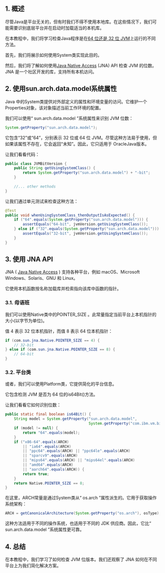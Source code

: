 ## 1. 概述

尽管Java是平台无关的，但有时我们不得不使用本地库。在这些情况下，我们可能需要识别底层平台并在启动时加载适当的本机库。

在本教程中，我们将学习检查Java程序是在[64 位还是 32 位 JVM](https://www.baeldung.com/cs/32-bit-vs-64-bit-os)上运行的不同方法。

首先，我们将展示如何使用System类实现此目的。

然后，我们将了解如何使用[Java Native Access](https://github.com/java-native-access/jna) (JNA) API 检查 JVM 的位数。JNA 是一个社区开发的库，支持所有本机访问。

## 2. 使用sun.arch.data.model系统属性

Java 中的System类提供对外部定义的属性和环境变量的访问。它维护一个Properties对象，该对象描述当前工作环境的配置。

我们可以使用“ sun.arch.data.model ”系统属性来识别 JVM 位数：

```java
System.getProperty("sun.arch.data.model");

```

它包含“32”或“64”，分别表示 32 位或 64 位 JVM。尽管这种方法易于使用，但如果该属性不存在，它会返回“未知”。因此，它只适用于 OracleJava版本。

让我们看看代码：

```java
public class JVMBitVersion {
    public String getUsingSystemClass() {
        return System.getProperty("sun.arch.data.model") + "-bit";
    }
 
    //... other methods
}

```

让我们通过单元测试来检查这种方法：

```java
@Test
public void whenUsingSystemClass_thenOutputIsAsExpected() {
    if ("64".equals(System.getProperty("sun.arch.data.model"))) {
        assertEquals("64-bit", jvmVersion.getUsingSystemClass());
    } else if ("32".equals(System.getProperty("sun.arch.data.model"))) {
        assertEquals("32-bit", jvmVersion.getUsingSystemClass());
    }
}
```

## 3. 使用 JNA API

JNA ( [Java Native Access](https://github.com/java-native-access/jna) ) 支持各种平台，例如 macOS、Microsoft Windows、Solaris、GNU 和 Linux。

它使用本机函数按名称加载库并检索指向该库中函数的指针。

### 3.1. 母语班

我们可以使用Native类中的POINTER_SIZE 。此常量指定当前平台上本机指针的大小(以字节为单位)。

值 4 表示 32 位本机指针，而值 8 表示 64 位本机指针：

```java
if (com.sun.jna.Native.POINTER_SIZE == 4) {
    // 32-bit
} else if (com.sun.jna.Native.POINTER_SIZE == 8) {
    // 64-bit
}
```

### 3.2. 平台类

或者，我们可以使用Platform类，它提供简化的平台信息。

它包含检测 JVM 是否为 64 位的is64Bit()方法。

让我们看看它如何识别位数：

```java
public static final boolean is64Bit() {
    String model = System.getProperty("sun.arch.data.model",
                                      System.getProperty("com.ibm.vm.bitmode"));
    if (model != null) {
        return "64".equals(model);
    }
    if ("x86-64".equals(ARCH)
        || "ia64".equals(ARCH)
        || "ppc64".equals(ARCH) || "ppc64le".equals(ARCH)
        || "sparcv9".equals(ARCH)
        || "mips64".equals(ARCH) || "mips64el".equals(ARCH)
        || "amd64".equals(ARCH)
        || "aarch64".equals(ARCH)) {
        return true;
    }
    return Native.POINTER_SIZE == 8;
}
```

在这里，ARCH常量是通过System类从“ os.arch ”属性派生的。它用于获取操作系统架构：

```java
ARCH = getCanonicalArchitecture(System.getProperty("os.arch"), osType);
```

这种方法适用于不同的操作系统，也适用于不同的 JDK 供应商。因此，它比“ sun.arch.data.model ”系统属性更可靠。

## 4. 总结

在本教程中，我们学习了如何检查 JVM 位版本。我们还观察了 JNA 如何在不同平台上为我们简化解决方案。